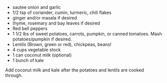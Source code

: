 - sautee onion and garlic
- 1/2 tsp of coriander, cumin, turmeric, chili flakes
- ginger and/or masala if desired
- thyme, rosemary and bay leaves if desired
- Red bell peppers
- 1 1/2 lbs of sweet potatoes, carrots, pumpkin, or canned tomatoes. Mash potatoes/pumpkin if desired.
- Lentils (Brown, green or red), chickpeas, beans!
- 4 cups vegetable stock
- 1 can coconut milk (optional)
- 1 bunch of kale

Add coconut milk and kale after the potatoes and lentils are cooked through.